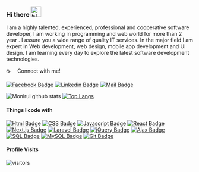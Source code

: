 ### Hi there <img src="https://user-images.githubusercontent.com/1303154/88677602-1635ba80-d120-11ea-84d8-d263ba5fc3c0.gif" width="28px" alt="hi">
I am a highly talented, experienced, professional and cooperative software developer, I am working in programming and web world for more than 2 year . I assure you a wide range of quality IT services. In the major field I am expert in Web development, web design, mobile app development and UI design. I am learning every day to explore the latest software development technologies. 

<!--
**monirulakand/monirulakand** is a ✨ _special_ ✨ repository because its `README.md` (this file) appears on your GitHub profile.

Here are some ideas to get you started:

- 🔭 I’m currently working on ...
- 🌱 I’m currently learning ...
- 👯 I’m looking to collaborate on ...
- 🤔 I’m looking for help with ...
- 💬 Ask me about ...
- 📫 How to reach me: ...
- 😄 Pronouns: ...
- ⚡ Fun fact: ...
-->

:coffee: &emsp;Connect with me!

[![Facebook Badge](https://img.shields.io/badge/Facebook-1877F2?style=for-the-badge&logo=facebook&logoColor=white)](https://www.facebook.com/monirul.sumon/) [![Linkedin Badge](https://img.shields.io/badge/LinkedIn-0077B5?style=for-the-badge&logo=linkedin&logoColor=white)](https://www.linkedin.com/in/monirul-akand/) [![Mail Badge](https://img.shields.io/badge/Gmail-D14836?style=for-the-badge&logo=gmail&logoColor=white)](mailto:soft.monirul@gmail.com)

![Monirul github stats](https://github-readme-stats.vercel.app/api?username=monirulakand&show_icons=true&theme=radical) [![Top Langs](https://github-readme-stats.vercel.app/api/top-langs/?username=monirulakand&layout=compact)](https://github.com/monirulakand/github-readme-stats)

#### Things I code with


[![Html Badge](https://img.shields.io/badge/-Html-CC6699?style=for-the-badge&logo=html&logoColor=white)](#) 
[![CSS Badge](https://img.shields.io/badge/-CSS-CC6699?style=for-the-badge&logo=css&logoColor=white)](#) 
[![Javascript Badge](https://img.shields.io/badge/-Javascript-F0DB4F?style=for-the-badge&labelColor=black&logo=javascript&logoColor=F0DB4F)](#) 
[![React Badge](https://img.shields.io/badge/-React-61DBFB?style=for-the-badge&labelColor=black&logo=react&logoColor=61DBFB)](#) 
[![Next.js Badge](https://img.shields.io/badge/next.js-000000?style=for-the-badge&logo=nextdotjs&logoColor=white)](#) 
[![Laravel Badge](https://img.shields.io/badge/-Laravel-fb503b?style=for-the-badge&labelColor=white&logo=laravel&logoColor=fb503b)](#) 
[![jQuery Badge](https://img.shields.io/badge/jQuery-ffffff?style=for-the-badge&logo=jQuery&logoColor=blue)](#) 
[![Ajax Badge](https://img.shields.io/badge/-ajax-ffffff?style=for-the-badge&labelColor=black&logo=ajax&logoColor=blue)](#) 
[![SQL Badge](https://img.shields.io/badge/-Sql-5C2D91?style=for-the-badge&logo=sql%20studio&logoColor=white)](#) 
[![MySQL Badge](https://img.shields.io/badge/MySLQ-F05032?style=for-the-badge&logo=MySQL&logoColor=white)](#)
[![Git Badge](https://img.shields.io/badge/Git-F05032?style=for-the-badge&logo=git&logoColor=white)](#)


#### Profile Visits 
![visitors](https://visitor-badge.glitch.me/badge?page_id=monirulakand.monirulakand)
